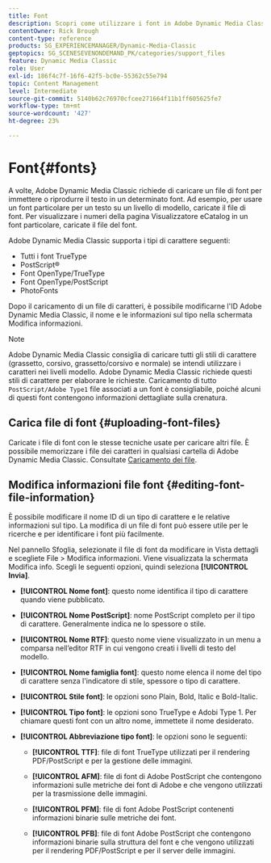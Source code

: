```yaml
---
title: Font
description: Scopri come utilizzare i font in Adobe Dynamic Media Classic.
contentOwner: Rick Brough
content-type: reference
products: SG_EXPERIENCEMANAGER/Dynamic-Media-Classic
geptopics: SG_SCENESEVENONDEMAND_PK/categories/support_files
feature: Dynamic Media Classic
role: User
exl-id: 186f4c7f-16f6-42f5-bc0e-55362c55e794
topic: Content Management
level: Intermediate
source-git-commit: 5140b62c76970cfcee271664f11b1ff605625fe7
workflow-type: tm+mt
source-wordcount: '427'
ht-degree: 23%

---
```


# Font{#fonts}

A volte, Adobe Dynamic Media Classic richiede di caricare un file di font per immettere o riprodurre il testo in un determinato font. Ad esempio, per usare un font particolare per un testo su un livello di modello, caricate il file di font. Per visualizzare i numeri della pagina Visualizzatore eCatalog in un font particolare, caricate il file del font.

Adobe Dynamic Media Classic supporta i tipi di carattere seguenti:

* Tutti i font TrueType
* PostScript®
* Font OpenType/TrueType
* Font OpenType/PostScript
* PhotoFonts

Dopo il caricamento di un file di caratteri, è possibile modificarne l&#39;ID Adobe Dynamic Media Classic, il nome e le informazioni sul tipo nella schermata Modifica informazioni.

>[!NOTE]
>
>Adobe Dynamic Media Classic consiglia di caricare tutti gli stili di carattere (grassetto, corsivo, grassetto/corsivo e normale) se intendi utilizzare i caratteri nei livelli modello. Adobe Dynamic Media Classic richiede questi stili di carattere per elaborare le richieste. Caricamento di tutto `PostScript/Adobe Type1` file associati a un font è consigliabile, poiché alcuni di questi font contengono informazioni dettagliate sulla crenatura.

## Carica file di font {#uploading-font-files}

Caricate i file di font con le stesse tecniche usate per caricare altri file. È possibile memorizzare i file dei caratteri in qualsiasi cartella di Adobe Dynamic Media Classic. Consultate [Caricamento dei file](uploading-files.md#uploading_your_files).

## Modifica informazioni file font {#editing-font-file-information}

È possibile modificare il nome ID di un tipo di carattere e le relative informazioni sul tipo. La modifica di un file di font può essere utile per le ricerche e per identificare i font più facilmente.

Nel pannello Sfoglia, selezionate il file di font da modificare in Vista dettagli e scegliete File > Modifica informazioni. Viene visualizzata la schermata Modifica info. Scegli le seguenti opzioni, quindi seleziona **[!UICONTROL Invia]**.

* **[!UICONTROL Nome font]**: questo nome identifica il tipo di carattere quando viene pubblicato.

* **[!UICONTROL Nome PostScript]**: nome PostScript completo per il tipo di carattere. Generalmente indica ne lo spessore o stile.

* **[!UICONTROL Nome RTF]**: questo nome viene visualizzato in un menu a comparsa nell’editor RTF in cui vengono creati i livelli di testo del modello.

* **[!UICONTROL Nome famiglia font]**: questo nome elenca il nome del tipo di carattere senza l&#39;indicatore di stile, spessore o tipo di carattere.

* **[!UICONTROL Stile font]**: le opzioni sono Plain, Bold, Italic e Bold-Italic.

* **[!UICONTROL Tipo font]**: le opzioni sono TrueType e Adobi Type 1. Per chiamare questi font con un altro nome, immettete il nome desiderato.

* **[!UICONTROL Abbreviazione tipo font]**: le opzioni sono le seguenti:

   * **[!UICONTROL TTF]**: file di font TrueType utilizzati per il rendering PDF/PostScript e per la gestione delle immagini.

   * **[!UICONTROL AFM]**: file di font di Adobe PostScript che contengono informazioni sulle metriche dei font di Adobe e che vengono utilizzati per la trasmissione delle immagini.

   * **[!UICONTROL PFM]**: file di font Adobe PostScript contenenti informazioni binarie sulle metriche dei font.

   * **[!UICONTROL PFB]**: file di font Adobe PostScript che contengono informazioni binarie sulla struttura del font e che vengono utilizzati per il rendering PDF/PostScript e per il server delle immagini.
